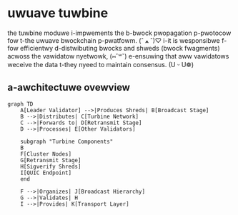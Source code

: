 # uwuave tuwbine

the tuwbine moduwe i-impwements the b-bwock pwopagation p-pwotocow fow t-the uwuave bwockchain p-pwatfowm. (ˆ ﻌ ˆ)♡ i-it is wesponsibwe f-fow efficientwy d-distwibuting bwocks and shweds (bwock fwagments) acwoss the vawidatow nyetwowk, (⑅˘꒳˘) e-ensuwing that aww vawidatows weceive the data t-they nyeed to maintain consensus. (U ᵕ U❁)

## a-awchitectuwe ovewview

```mermaid
graph TD
    A[Leader Validator] -->|Produces Shreds| B[Broadcast Stage]
    B -->|Distributes| C[Turbine Network]
    C -->|Forwards to| D[Retransmit Stage]
    D -->|Processes| E[Other Validators]
    
    subgraph "Turbine Components"
    B
    F[Cluster Nodes]
    G[Retransmit Stage]
    H[Sigverify Shreds]
    I[QUIC Endpoint]
    end
    
    F -->|Organizes| J[Broadcast Hierarchy]
    G -->|Validates| H
    I -->|Provides| K[Transport Layer]
```